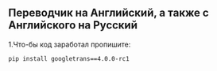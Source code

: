 ## Переводчик на Английский, а также с Английского на Русский

1.Что-бы код заработал пропишите:
```PyCharm
pip install googletrans==4.0.0-rc1
```
